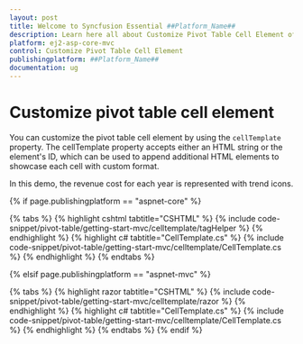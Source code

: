 ```yaml
---
layout: post
title: Welcome to Syncfusion Essential ##Platform_Name##
description: Learn here all about Customize Pivot Table Cell Element of Syncfusion Essential ##Platform_Name## widgets based on HTML5 and jQuery.
platform: ej2-asp-core-mvc
control: Customize Pivot Table Cell Element
publishingplatform: ##Platform_Name##
documentation: ug
---
```


# Customize pivot table cell element

You can customize the pivot table cell element by using the `cellTemplate` property.
The cellTemplate property accepts either an HTML string or the element's ID, which can be used to append additional HTML elements to showcase each cell with custom format.

In this demo, the revenue cost for each year is represented with trend icons.

{% if page.publishingplatform == "aspnet-core" %}

{% tabs %}
{% highlight cshtml tabtitle="CSHTML" %}
{% include code-snippet/pivot-table/getting-start-mvc/celltemplate/tagHelper %}
{% endhighlight %}
{% highlight c# tabtitle="CellTemplate.cs" %}
{% include code-snippet/pivot-table/getting-start-mvc/celltemplate/CellTemplate.cs %}
{% endhighlight %}
{% endtabs %}

{% elsif page.publishingplatform == "aspnet-mvc" %}

{% tabs %}
{% highlight razor tabtitle="CSHTML" %}
{% include code-snippet/pivot-table/getting-start-mvc/celltemplate/razor %}
{% endhighlight %}
{% highlight c# tabtitle="CellTemplate.cs" %}
{% include code-snippet/pivot-table/getting-start-mvc/celltemplate/CellTemplate.cs %}
{% endhighlight %}
{% endtabs %}
{% endif %}



